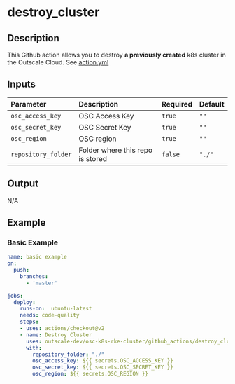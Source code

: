 # destroy_cluster

## Description
This Github action allows you to destroy **a previously created** k8s cluster in the Outscale Cloud.
See [action.yml](action.yml)

## Inputs

| Parameter           | Description                                                           | Required | Default   |
| :------------------ | :-------------------------------------------------------------------- | :------- | :-------- |
| `osc_access_key`    | OSC Access Key                                                        | `true`   | `""`      |
| `osc_secret_key`    | OSC Secret Key                                                        | `true`   | `""`      |
| `osc_region`        | OSC region                                                            | `true`   | `""`      |
| `repository_folder` | Folder where this repo is stored                                      | `false`  | `"./"`    |

## Output
N/A

## Example
### Basic Example
```yaml
name: basic example
on:
  push:
    branches:    
      - 'master'

jobs:
  deploy:
    runs-on:  ubuntu-latest
    needs: code-quality
    steps:
    - uses: actions/checkout@v2
    - name: Destroy Cluster
      uses: outscale-dev/osc-k8s-rke-cluster/github_actions/destroy_cluster@master
      with:
        repository_folder: "./"
        osc_access_key: ${{ secrets.OSC_ACCESS_KEY }}
        osc_secret_key: ${{ secrets.OSC_SECRET_KEY }}
        osc_region: ${{ secrets.OSC_REGION }}
```